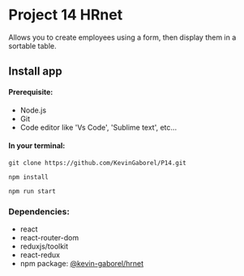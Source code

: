 # Project 14 HRnet 

Allows you to create employees using a form, then display them in a sortable table.

## Install app

#### Prerequisite:
- Node.js
- Git
- Code editor like 'Vs Code', 'Sublime text', etc...

#### In your terminal:

`git clone https://github.com/KevinGaborel/P14.git`

`npm install`

`npm run start`

### Dependencies:

- react
- react-router-dom
- reduxjs/toolkit
- react-redux
- npm package: [@kevin-gaborel/hrnet](https://www.npmjs.com/package/@kevin-gaborel/hrnet?activeTab=readme)
